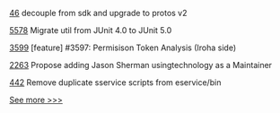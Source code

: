
[46](https://github.com/hyperledger/fabric-cli/pull/46) decouple from sdk and upgrade to protos v2

[5578](https://github.com/hyperledger/besu/pull/5578) Migrate util from JUnit 4.0 to JUnit 5.0

[3599](https://github.com/hyperledger/iroha/pull/3599) [feature] #3597: Permisison Token Analysis (Iroha side)

[2263](https://github.com/hyperledger/aries-cloudagent-python/pull/2263) Propose adding Jason Sherman usingtechnology as a Maintainer

[442](https://github.com/hyperledger-labs/private-data-objects/pull/442) Remove duplicate sservice scripts from eservice/bin


[See more >>>](https://start-here.hyperledger.org/pull-requests)
